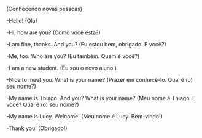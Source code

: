 (Conhecendo novas pessoas)

-Hello!
 (Olá)

-Hi, how are you?
 (Como você está?)

-I am fine, thanks. And you?
 (Eu estou bem, obrigado. E você?)

-Me, too. Who are you?
 (Eu também. Quem é você?)

-I am a new student.
 (Eu sou o novo aluno.)

-Nice to meet you. What is your name?
 (Prazer em conhecê-lo. Qual é (o) seu nome?)

-My name is Thiago. And you? What is your name?
 (Meu nome é Thiago. E você? Qual é (o) seu nome?)

-My name is Lucy. Welcome!
 (Meu nome é Lucy. Bem-vindo!)

-Thank you!
 (Obrigado!)
